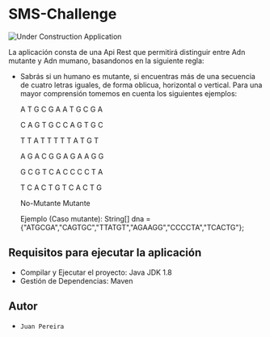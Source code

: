 # SMS-Challenge

![Under Construction Application](http://old.sesame.org.jo/sesame/images/M_images/page_is_under_construction.jpg
)

La aplicación consta de una Api Rest que permitirá distinguir entre Adn mutante y Adn mumano,
basandonos en la siguiente regla:
* Sabrás si un humano es mutante, si encuentras más de una secuencia de cuatro letras iguales,
  de forma oblicua, horizontal o vertical.
  Para una mayor comprensión tomemos en cuenta los siguientes ejemplos:
  
  A T G C G A                 A T G C G A       
  
  C A G T G C                 C A G T G C
                        
  T T A T T T                 T T A T G T
                        
  A G A C G G                 A G A A G G              
                        
  G C G T C A                 C C C C T A           
                        
  T C A C T G                 T C A C T G           
                        
  No-Mutante                    Mutante
  
  Ejemplo (Caso mutante):     String[] dna = {"ATGCGA","CAGTGC","TTATGT","AGAAGG","CCCCTA","TCACTG"};
  
## Requisitos para ejecutar la aplicación

*   Compilar y Ejecutar el proyecto: Java JDK 1.8
*   Gestión de Dependencias: Maven

## Autor

*     Juan Pereira 
